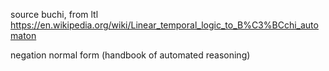 
source buchi, from ltl
  https://en.wikipedia.org/wiki/Linear_temporal_logic_to_B%C3%BCchi_automaton

  negation normal form (handbook of automated reasoning)
